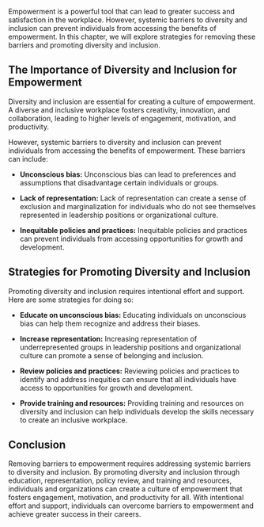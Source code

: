 
Empowerment is a powerful tool that can lead to greater success and satisfaction in the workplace. However, systemic barriers to diversity and inclusion can prevent individuals from accessing the benefits of empowerment. In this chapter, we will explore strategies for removing these barriers and promoting diversity and inclusion.

The Importance of Diversity and Inclusion for Empowerment
---------------------------------------------------------

Diversity and inclusion are essential for creating a culture of empowerment. A diverse and inclusive workplace fosters creativity, innovation, and collaboration, leading to higher levels of engagement, motivation, and productivity.

However, systemic barriers to diversity and inclusion can prevent individuals from accessing the benefits of empowerment. These barriers can include:

* **Unconscious bias:** Unconscious bias can lead to preferences and assumptions that disadvantage certain individuals or groups.

* **Lack of representation:** Lack of representation can create a sense of exclusion and marginalization for individuals who do not see themselves represented in leadership positions or organizational culture.

* **Inequitable policies and practices:** Inequitable policies and practices can prevent individuals from accessing opportunities for growth and development.

Strategies for Promoting Diversity and Inclusion
------------------------------------------------

Promoting diversity and inclusion requires intentional effort and support. Here are some strategies for doing so:

* **Educate on unconscious bias:** Educating individuals on unconscious bias can help them recognize and address their biases.

* **Increase representation:** Increasing representation of underrepresented groups in leadership positions and organizational culture can promote a sense of belonging and inclusion.

* **Review policies and practices:** Reviewing policies and practices to identify and address inequities can ensure that all individuals have access to opportunities for growth and development.

* **Provide training and resources:** Providing training and resources on diversity and inclusion can help individuals develop the skills necessary to create an inclusive workplace.

Conclusion
----------

Removing barriers to empowerment requires addressing systemic barriers to diversity and inclusion. By promoting diversity and inclusion through education, representation, policy review, and training and resources, individuals and organizations can create a culture of empowerment that fosters engagement, motivation, and productivity for all. With intentional effort and support, individuals can overcome barriers to empowerment and achieve greater success in their careers.
